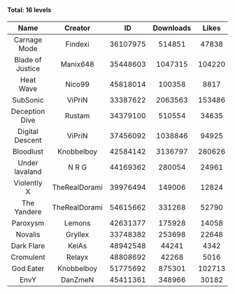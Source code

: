 #### Total: 16 levels

| Name | Creator | ID | Downloads | Likes |
|:---:|:---:|:---:|:---:|:---:|
| Carnage Mode | Findexi | 36107975 | 514851 | 47838
| Blade of Justice | Manix648 | 35448603 | 1047315 | 104220
| Heat Wave | Nico99 | 45818014 | 100358 | 8817
| SubSonic | ViPriN | 33387622 | 2063563 | 153486
| Deception Dive | Rustam | 34379100 | 510554 | 34635
| Digital Descent | ViPriN | 37456092 | 1038846 | 94925
| Bloodlust | Knobbelboy | 42584142 | 3136797 | 280626
| Under lavaland | N R G | 44169362 | 280054 | 24961
| Violently X | TheRealDorami | 39976494 | 149006 | 12824
| The Yandere | TheRealDorami | 54615662 | 331268 | 52790
| Paroxysm | Lemons | 42631377 | 175928 | 14058
| Novalis | Gryllex | 33748382 | 253698 | 22648
| Dark Flare | KeiAs | 48942548 | 44241 | 4342
| Cromulent | Relayx | 48808692 | 42268 | 5016
| God Eater | Knobbelboy | 51775692 | 875301 | 102713
| EnvY | DanZmeN | 45411361 | 348966 | 30182
